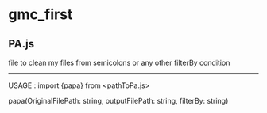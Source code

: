 # gmc_first


## PA.js
file to clean my files from semicolons or any other filterBy condition

----
USAGE : 
import {papa} from <pathToPa.js>

papa(OriginalFilePath: string, outputFilePath: string, filterBy: string)



